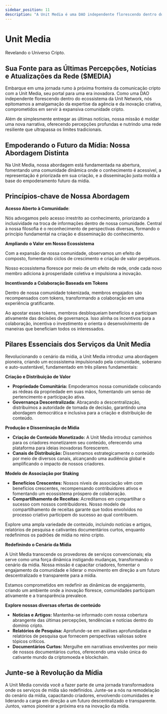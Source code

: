 ```yaml
---
sidebar_position: 11
description: "A Unit Media é uma DAO independente florescendo dentro do ecossistema da Unit Network, epitomizando a amalgamação da expertise da agência e da inovação criativa, comprometida em servir à expansiva comunidade cripto."
---
```


# Unit Media

Revelando o Universo Cripto.

## Sua Fonte para as Últimas Percepções, Notícias e Atualizações da Rede ($MEDIA)

Embarque em uma jornada rumo à próxima fronteira da comunicação cripto com a Unit Media, seu portal para uma era inovadora. Como uma DAO independente florescendo dentro do ecossistema da Unit Network, nós epitomamos a amalgamação da expertise da agência e da inovação criativa, comprometidos em servir à expansiva comunidade cripto.

Além de simplesmente entregar as últimas notícias, nossa missão é moldar uma nova narrativa, oferecendo percepções profundas e nutrindo uma rede resiliente que ultrapassa os limites tradicionais.

## Empoderando o Futuro da Mídia: Nossa Abordagem Distinta

Na Unit Media, nossa abordagem está fundamentada na abertura, fomentando uma comunidade dinâmica onde o conhecimento é acessível, a representação é priorizada em sua criação, e a disseminação justa molda a base do empoderamento futuro da mídia.

## Princípios-chave de Nossa Abordagem

**Acesso Aberto à Comunidade**:

Nós advogamos pelo acesso irrestrito ao conhecimento, priorizando a inclusividade na troca de informações dentro de nossa comunidade. Central à nossa filosofia é o reconhecimento de perspectivas diversas, formando o princípio fundamental na criação e disseminação do conhecimento.

**Ampliando o Valor em Nosso Ecossistema**

Com a expansão de nossa comunidade, observamos um efeito de composto, fomentando ciclos de crescimento e criação de valor perpétuos.

Nosso ecossistema floresce por meio de um efeito de rede, onde cada novo membro adiciona à prosperidade coletiva e impulsiona a inovação.

**Incentivando a Colaboração Baseada em Tokens**

Dentro de nossa comunidade tokenizada, membros engajados são recompensados com tokens, transformando a colaboração em uma experiência gratificante.

Ao apostar esses tokens, membros desbloqueiam benefícios e participam ativamente das decisões de governança. Isso alinha os incentivos para a colaboração, incentiva o investimento e orienta o desenvolvimento de maneiras que beneficiam todos os interessados.

## Pilares Essenciais dos Serviços da Unit Media

Revolucionando o cenário da mídia, a Unit Media introduz uma abordagem pioneira, criando um ecossistema impulsionado pela comunidade, soberano e auto-sustentável, fundamentado em três pilares fundamentais:

**Criação e Distribuição de Valor**

- **Propriedade Comunitária:** Empoderamos nossa comunidade colocando as rédeas da propriedade em suas mãos, fomentando um senso de pertencimento e participação ativa.
- **Governança Descentralizada:** Abraçando a descentralização, distribuímos a autoridade de tomada de decisão, garantindo uma abordagem democrática e inclusiva para a criação e distribuição de conteúdo.

**Produção e Disseminação de Mídia**

- **Criação de Conteúdo Monetizado:** A Unit Media introduz caminhos para os criadores monetizarem seu conteúdo, oferecendo uma plataforma para ideias inovadoras florescerem.
- **Canais de Distribuição:** Disseminamos estrategicamente o conteúdo por meio de diversos canais, alcançando uma audiência global e amplificando o impacto de nossos criadores.

**Modelo de Associação por Staking**

- **Benefícios Crescentes:** Nossos níveis de associação vêm com benefícios crescentes, recompensando contribuidores ativos e fomentando um ecossistema próspero de colaboração.
- **Compartilhamento de Receitas:** Acreditamos em compartilhar o sucesso com nossos contribuidores. Nosso modelo de compartilhamento de receitas garante que todos envolvidos no processo criativo participem do sucesso ao qual contribuem.

Explore uma ampla variedade de conteúdo, incluindo notícias e artigos, relatórios de pesquisa e cativantes documentários curtos, enquanto redefinimos os padrões de mídia no reino cripto.

**Redefinindo o Cenário da Mídia**

A Unit Media transcende os provedores de serviços convencionais; ela serve como uma força dinâmica instigando mudanças, transformando o cenário da mídia. Nossa missão é capacitar criadores, fomentar o engajamento da comunidade e liderar o movimento em direção a um futuro descentralizado e transparente para a mídia.

Estamos comprometidos em redefinir as dinâmicas de engajamento, criando um ambiente onde a inovação floresce, comunidades participam ativamente e a transparência prevalece.

**Explore nossas diversas ofertas de conteúdo**

- **Notícias e Artigos:** Mantenha-se informado com nossa cobertura abrangente das últimas percepções, tendências e notícias dentro do domínio cripto.
- **Relatórios de Pesquisa:** Aprofunde-se em análises aprofundadas e relatórios de pesquisa que fornecem perspectivas valiosas sobre tópicos críticos.
- **Documentários Curtos:** Mergulhe em narrativas envolventes por meio de nossos documentários curtos, oferecendo uma visão única do cativante mundo da criptomoeda e blockchain.

## Junte-se à Revolução da Mídia

A Unit Media convida você a fazer parte de uma jornada transformadora onde os serviços de mídia são redefinidos. Junte-se a nós na remodelação do cenário da mídia, capacitando criadores, envolvendo comunidades e liderando a carga em direção a um futuro descentralizado e transparente. Juntos, vamos pioneirar a próxima era na inovação da mídia.
